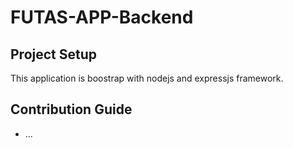 # FUTAS-APP-Backend

## Project Setup

This application is boostrap with nodejs and expressjs framework.

## Contribution Guide

- ...
